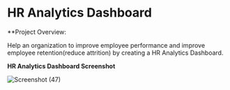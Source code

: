 # HR Analytics Dashboard

**Project Overview:

  Help an organization to improve employee performance and improve employee retention(reduce attrition) by creating a HR Analytics Dashboard.
  
**HR Analytics Dashboard Screenshot**


![Screenshot (47)](https://github.com/user-attachments/assets/68f8bcac-ec58-414c-b6cd-a70e07e99b87)
